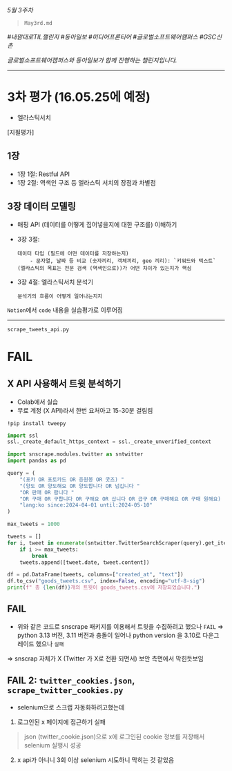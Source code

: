 *5월 3주차*

> `May3rd.md`

_#내맘대로TIL챌린지 #동아일보 #미디어프론티어 #글로벌소프트웨어캠퍼스 #GSC신촌_

_글로벌소프트웨어캠퍼스와 동아일보가 함께 진행하는 챌린지입니다._


---
# 3차 평가 (16.05.25에 예정)
- 엘라스틱서치

[지필평가]
## 1장
- 1장 1절: Restful API
- 1장 2절: 역색인 구조 등 엘라스틱 서치의 장점과 차별점

## 3장 데이터 모델링
- 매핑 API (데이터를 어떻게 집어넣을지에 대한 구조를) 이해하기
- 3장 3절: 

    ```
    데이터 타입 (필드에 어떤 데이터를 저장하는지)
        - 문자열, 날짜 등 비교 (숫자끼리, 객체끼리, geo 끼리): `키워드와 텍스트` (엘라스틱의 목표는 전문 검색 (역색인으로))가 어떤 차이가 있는지가 핵심
    ```
- 3장 4절: 엘라스틱서치 분석기 

    ```
    분석기의 흐름이 어떻게 일어나는지지
    ```

`Notion`에서 `code` 내용을 실습평가로 이루어짐

---
`scrape_tweets_api.py`
# FAIL
## X API 사용해서 트윗 분석하기

- Colab에서 실습
- 무료 계정 (X API)라서 한번 요처아고 15-30분 걸림림

```
!pip install tweepy
```

```python
import ssl
ssl._create_default_https_context = ssl._create_unverified_context

import snscrape.modules.twitter as sntwitter
import pandas as pd

query = (
    "(포카 OR 포토카드 OR 응원봉 OR 굿즈) "
    "(양도 OR 양도해요 OR 양도합니다 OR 넘깁니다 "
    "OR 판매 OR 팝니다 "
    "OR 구매 OR 구합니다 OR 구해요 OR 삽니다 OR 급구 OR 구매해요 OR 구매 원해요) "
    "lang:ko since:2024-04-01 until:2024-05-10"
)

max_tweets = 1000

tweets = []
for i, tweet in enumerate(sntwitter.TwitterSearchScraper(query).get_items()):
    if i >= max_tweets:
        break
    tweets.append([tweet.date, tweet.content])

df = pd.DataFrame(tweets, columns=["created_at", "text"])
df.to_csv("goods_tweets.csv", index=False, encoding="utf-8-sig")
print(f" 총 {len(df)}개의 트윗이 goods_tweets.csv에 저장되었습니다.")

```
## FAIL 
- 위와 같은 코드로 snscrape 패키지를 이용해서 트윗을 수집하려고 했으나 `FAIL`
=> python 3.13 버전, 3.11 버전과 충돌이 일어나 python version 을 3.10로 다운그레이드 했으나 
`실패`

=> snscrap 자체가 X (Twitter 가 X로 전환 되면서) 보안 측면에서 막힌듯보임

## FAIL 2: `twitter_cookies.json`, `scrape_twitter_cookies.py`
- selenium으로 스크랩 자동화하려고했는데
1. 로그인된 x 페이지에 접근하기 실패
> json (twitter_cookie.json)으로 x에 로그인된 cookie 정보를 저장해서 selenium 실행시 성공
2. x api가 아니니 3회 이상 selenium 시도하니 막히는 것 같았음 
